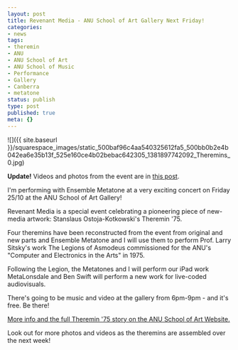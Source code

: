 ```yaml
---
layout: post
title: Revenant Media - ANU School of Art Gallery Next Friday!
categories:
- news
tags:
- theremin
- ANU
- ANU School of Art
- ANU School of Music
- Performance
- Gallery
- Canberra
- metatone
status: publish
type: post
published: true
meta: {}
---
```


![]({{ site.baseurl }}/squarespace_images/static_500baf96c4aa540325612fa5_500bb0b2e4b042ea6e35b13f_525e160ce4b02bebac642305_1381897742092_Theremins_0.jpg)
  


**Update!**
 Videos and photos from the event are in 
[this post](/blog/2013/12/4/theremin-75-videos-and-pictures).


I'm performing with Ensemble Metatone at a very exciting concert on Friday 25/10 at the ANU School of Art Gallery!


Revenant Media is a special event celebrating a pioneering piece of new-media artwork: Stanslaus Ostoja-Kotkowski's 
Theremin '75.


Four theremins have been reconstructed from the event from original and new parts and Ensemble Metatone and I will use them to perform Prof. Larry Sitsky's work 
The Legions of Asmodeus commissioned for the ANU's "Computer and Electronics in the Arts" in 1975.


Following the 
Legion, the Metatones and I will perform our iPad work 
MetaLonsdale and Ben Swift will perform a new work for live-coded audiovisuals.


There's going to be music and video at the gallery from 6pm-9pm - and it's free. Be there!


[More info and the full Theremin '75 story on the ANU School of Art Website.](http://soa.anu.edu.au/event/revenant-media)


Look out for more photos and videos as the theremins are assembled over the next week!
